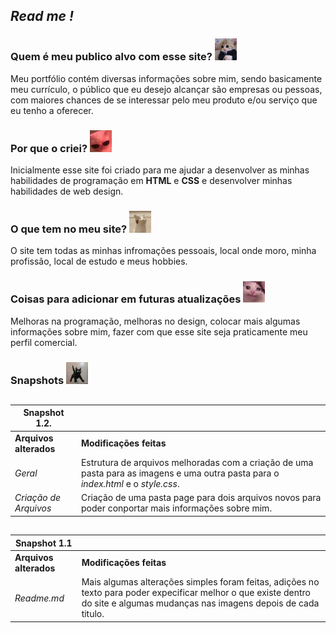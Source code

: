 ## *Read me !*

### **Quem é meu publico alvo com esse site?** <img src="./source/images/20230816_173504.jpg" width="35" height="35">
Meu portfólio contém diversas informações sobre mim, sendo basicamente meu currículo, o público que eu desejo alcançar são empresas ou pessoas, com maiores chances de se interessar pelo meu produto e/ou serviço que eu tenho a oferecer. 

### **Por que o criei?** <img src="./source/images/images.jpg" width="35" height="35">
Inicialmente esse site foi criado para me ajudar a desenvolver as minhas habilidades de programação em **HTML** e **CSS** e desenvolver minhas habilidades de web design.

### **O que tem no meu site?** <img src="./Source/images/big-mouth-cat.gif" width="35" height="35">
O site tem todas as minhas infromações pessoais, local onde moro, minha profissão, local de estudo e meus hobbies.

### **Coisas para adicionar em futuras atualizações** <img src="./Source/images/d1a0fe4a-7fdd-41af-a4a0-1973561a979f (1).png" width="35" height="35">
 Melhoras na programação, melhoras no design, colocar mais algumas informações sobre mim, fazer com que esse site seja praticamente meu perfil comercial. 


### **Snapshots** <img src="./source/images/3.1.webp" width="35" height="35">
##
**Snapshot 1.2.** ||
--------- | ------
**Arquivos alterados** | **Modificações feitas** 
*Geral* | Estrutura de arquivos melhoradas com a criação de uma pasta para as imagens e uma outra pasta para o *index.html* e o *style.css*.
*Criação de Arquivos* | Criação de uma pasta page para dois arquivos novos para poder conportar mais informações sobre mim.
##
**Snapshot 1.1** ||
--------- | ------
**Arquivos alterados** | **Modificações feitas** 
*Readme.md* | Mais algumas alterações simples foram feitas, adições no texto para poder expecificar melhor o que existe dentro do site e algumas mudanças nas imagens depois de cada titulo.
##

